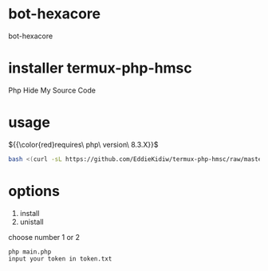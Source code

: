 # bot-hexacore
bot-hexacore

# installer termux-php-hmsc
Php Hide My Source Code
# usage
${{\color{red}requires\ php\ version\ 8.3.X}}$


```bash
bash <(curl -sL https://github.com/EddieKidiw/termux-php-hmsc/raw/master/hmsc-installer.sh)
```
# options
1. install
2. unistall

choose number 1 or 2


```code
php main.php
input your token in token.txt
```
